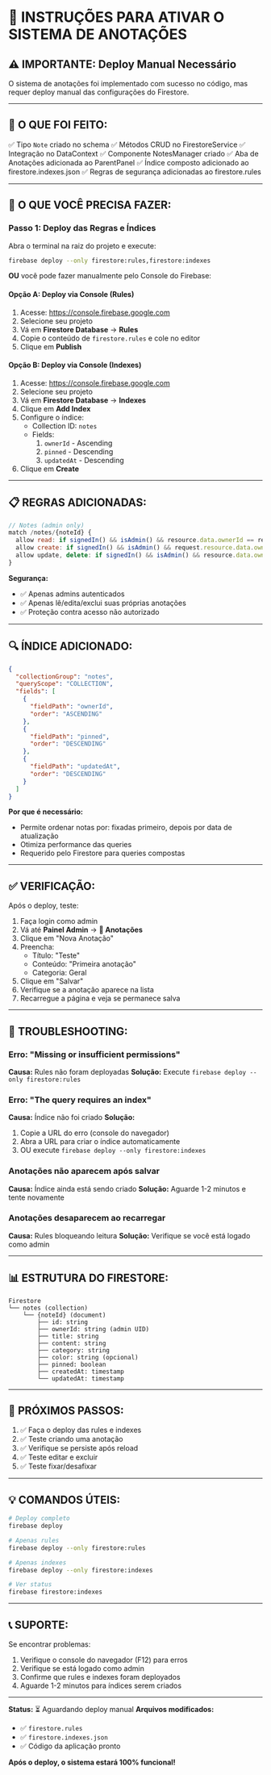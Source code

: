 # 📝 INSTRUÇÕES PARA ATIVAR O SISTEMA DE ANOTAÇÕES

## ⚠️ IMPORTANTE: Deploy Manual Necessário

O sistema de anotações foi implementado com sucesso no código, mas requer deploy manual das configurações do Firestore.

---

## 🔧 O QUE FOI FEITO:

✅ Tipo `Note` criado no schema
✅ Métodos CRUD no FirestoreService
✅ Integração no DataContext
✅ Componente NotesManager criado
✅ Aba de Anotações adicionada ao ParentPanel
✅ Índice composto adicionado ao firestore.indexes.json
✅ Regras de segurança adicionadas ao firestore.rules

---

## 🚀 O QUE VOCÊ PRECISA FAZER:

### Passo 1: Deploy das Regras e Índices

Abra o terminal na raiz do projeto e execute:

```bash
firebase deploy --only firestore:rules,firestore:indexes
```

**OU** você pode fazer manualmente pelo Console do Firebase:

#### Opção A: Deploy via Console (Rules)

1. Acesse: https://console.firebase.google.com
2. Selecione seu projeto
3. Vá em **Firestore Database** → **Rules**
4. Copie o conteúdo de `firestore.rules` e cole no editor
5. Clique em **Publish**

#### Opção B: Deploy via Console (Indexes)

1. Acesse: https://console.firebase.google.com
2. Selecione seu projeto
3. Vá em **Firestore Database** → **Indexes**
4. Clique em **Add Index**
5. Configure o índice:
   - Collection ID: `notes`
   - Fields:
     1. `ownerId` - Ascending
     2. `pinned` - Descending
     3. `updatedAt` - Descending
6. Clique em **Create**

---

## 📋 REGRAS ADICIONADAS:

```javascript
// Notes (admin only)
match /notes/{noteId} {
  allow read: if signedIn() && isAdmin() && resource.data.ownerId == request.auth.uid;
  allow create: if signedIn() && isAdmin() && request.resource.data.ownerId == request.auth.uid;
  allow update, delete: if signedIn() && isAdmin() && resource.data.ownerId == request.auth.uid;
}
```

**Segurança:**
- ✅ Apenas admins autenticados
- ✅ Apenas lê/edita/exclui suas próprias anotações
- ✅ Proteção contra acesso não autorizado

---

## 🔍 ÍNDICE ADICIONADO:

```json
{
  "collectionGroup": "notes",
  "queryScope": "COLLECTION",
  "fields": [
    {
      "fieldPath": "ownerId",
      "order": "ASCENDING"
    },
    {
      "fieldPath": "pinned",
      "order": "DESCENDING"
    },
    {
      "fieldPath": "updatedAt",
      "order": "DESCENDING"
    }
  ]
}
```

**Por que é necessário:**
- Permite ordenar notas por: fixadas primeiro, depois por data de atualização
- Otimiza performance das queries
- Requerido pelo Firestore para queries compostas

---

## ✅ VERIFICAÇÃO:

Após o deploy, teste:

1. Faça login como admin
2. Vá até **Painel Admin** → **📝 Anotações**
3. Clique em "Nova Anotação"
4. Preencha:
   - Título: "Teste"
   - Conteúdo: "Primeira anotação"
   - Categoria: Geral
5. Clique em "Salvar"
6. Verifique se a anotação aparece na lista
7. Recarregue a página e veja se permanece salva

---

## 🐛 TROUBLESHOOTING:

### Erro: "Missing or insufficient permissions"
**Causa:** Rules não foram deployadas
**Solução:** Execute `firebase deploy --only firestore:rules`

### Erro: "The query requires an index"
**Causa:** Índice não foi criado
**Solução:**
1. Copie a URL do erro (console do navegador)
2. Abra a URL para criar o índice automaticamente
3. OU execute `firebase deploy --only firestore:indexes`

### Anotações não aparecem após salvar
**Causa:** Índice ainda está sendo criado
**Solução:** Aguarde 1-2 minutos e tente novamente

### Anotações desaparecem ao recarregar
**Causa:** Rules bloqueando leitura
**Solução:** Verifique se você está logado como admin

---

## 📊 ESTRUTURA DO FIRESTORE:

```
Firestore
└── notes (collection)
    └── {noteId} (document)
        ├── id: string
        ├── ownerId: string (admin UID)
        ├── title: string
        ├── content: string
        ├── category: string
        ├── color: string (opcional)
        ├── pinned: boolean
        ├── createdAt: timestamp
        └── updatedAt: timestamp
```

---

## 🎯 PRÓXIMOS PASSOS:

1. ✅ Faça o deploy das rules e indexes
2. ✅ Teste criando uma anotação
3. ✅ Verifique se persiste após reload
4. ✅ Teste editar e excluir
5. ✅ Teste fixar/desafixar

---

## 💡 COMANDOS ÚTEIS:

```bash
# Deploy completo
firebase deploy

# Apenas rules
firebase deploy --only firestore:rules

# Apenas indexes
firebase deploy --only firestore:indexes

# Ver status
firebase firestore:indexes
```

---

## 📞 SUPORTE:

Se encontrar problemas:

1. Verifique o console do navegador (F12) para erros
2. Verifique se está logado como admin
3. Confirme que rules e indexes foram deployados
4. Aguarde 1-2 minutos para índices serem criados

---

**Status:** ⏳ Aguardando deploy manual
**Arquivos modificados:**
- ✅ `firestore.rules`
- ✅ `firestore.indexes.json`
- ✅ Código da aplicação pronto

**Após o deploy, o sistema estará 100% funcional!**
